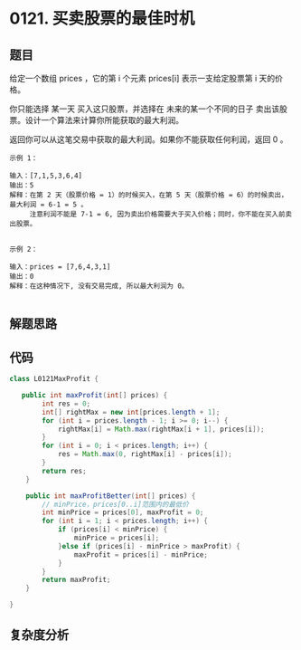 # 0121. 买卖股票的最佳时机

## 题目
给定一个数组 prices ，它的第 i 个元素 prices[i] 表示一支给定股票第 i 天的价格。

你只能选择 某一天 买入这只股票，并选择在 未来的某一个不同的日子 卖出该股票。设计一个算法来计算你所能获取的最大利润。

返回你可以从这笔交易中获取的最大利润。如果你不能获取任何利润，返回 0 。

```
示例 1：

输入：[7,1,5,3,6,4]
输出：5
解释：在第 2 天（股票价格 = 1）的时候买入，在第 5 天（股票价格 = 6）的时候卖出，最大利润 = 6-1 = 5 。
     注意利润不能是 7-1 = 6, 因为卖出价格需要大于买入价格；同时，你不能在买入前卖出股票。


示例 2：

输入：prices = [7,6,4,3,1]
输出：0
解释：在这种情况下, 没有交易完成, 所以最大利润为 0。


```

## 解题思路


## 代码
```java
class L0121MaxProfit {

   public int maxProfit(int[] prices) {
        int res = 0;
        int[] rightMax = new int[prices.length + 1];
        for (int i = prices.length - 1; i >= 0; i--) {
            rightMax[i] = Math.max(rightMax[i + 1], prices[i]);
        }
        for (int i = 0; i < prices.length; i++) {
            res = Math.max(0, rightMax[i] - prices[i]);
        }
        return res;
    }

    public int maxProfitBetter(int[] prices) {
        // minPrice，prices[0..i]范围内的最低价
        int minPrice = prices[0], maxProfit = 0;
        for (int i = 1; i < prices.length; i++) {
            if (prices[i] < minPrice) {
                minPrice = prices[i];
            }else if (prices[i] - minPrice > maxProfit) {
                maxProfit = prices[i] - minPrice;
            }
        }
        return maxProfit;
    }

}
```

## 复杂度分析

